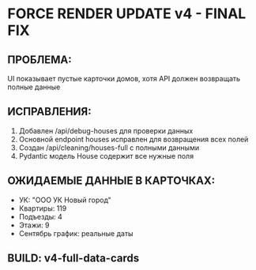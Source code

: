 # FORCE RENDER UPDATE v4 - FINAL FIX

## ПРОБЛЕМА:
UI показывает пустые карточки домов, хотя API должен возвращать полные данные

## ИСПРАВЛЕНИЯ:
1. Добавлен /api/debug-houses для проверки данных
2. Основной endpoint houses исправлен для возвращения всех полей
3. Создан /api/cleaning/houses-full с полными данными
4. Pydantic модель House содержит все нужные поля

## ОЖИДАЕМЫЕ ДАННЫЕ В КАРТОЧКАХ:
- УК: "ООО УК Новый город"
- Квартиры: 119
- Подъезды: 4  
- Этажи: 9
- Сентябрь график: реальные даты

## BUILD: v4-full-data-cards